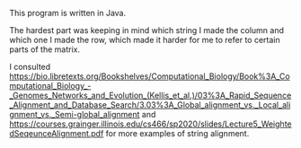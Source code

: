 This program is written in Java.

The hardest part was keeping in mind which string I made the column and which one I made the row, which made it harder for me to refer to certain parts of the matrix.

I consulted https://bio.libretexts.org/Bookshelves/Computational_Biology/Book%3A_Computational_Biology_-_Genomes_Networks_and_Evolution_(Kellis_et_al.)/03%3A_Rapid_Sequence_Alignment_and_Database_Search/3.03%3A_Global_alignment_vs._Local_alignment_vs._Semi-global_alignment and https://courses.grainger.illinois.edu/cs466/sp2020/slides/Lecture5_WeightedSeqeunceAlignment.pdf for more examples of string alignment.